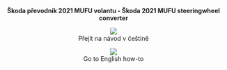 <p align="center">
  <b>Škoda převodník 2021 MUFU volantu - Škoda 2021 MUFU steeringwheel converter</b>
</p> 
  
    
<p align="center">
  <a href="https://github.com/GabrielMastny/Skoda_2021MUFUSteeringWheel_Converter/blob/main/README.cz.md">
         <img src="https://flagcdn.com/w80/cz.webp">
      </a>
  <br>
  Přejít na návod v češtině
</p>  

<p align="center">
  <a href="https://github.com/GabrielMastny/Skoda_2021MUFUSteeringWheel_Converter/blob/main/README.en.md">
         <img src="https://flagcdn.com/w80/gb.webp">
      </a>
  <br>
  Go to English how-to
</p>



